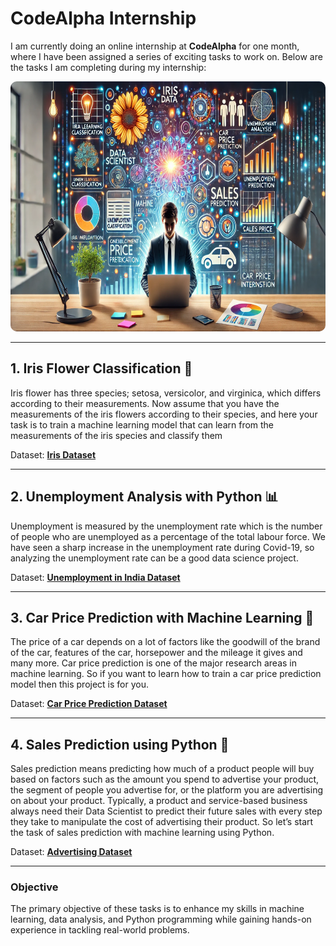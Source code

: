 # CodeAlpha Internship

I am currently doing an online internship at **CodeAlpha** for one month, where I have been assigned a series of exciting tasks to work on. Below are the tasks I am completing during my internship:

<div style="text-align: center;">
    <img src="img.png" alt="Unemplyment Banner" style="width: 100%; max-width: 700px; height:400px; border-radius: 10px;"/>
</div>

---

## 1. Iris Flower Classification 🌸

Iris flower has three species; setosa, versicolor, and virginica, which differs according to their
measurements. Now assume that you have the measurements of the iris flowers according to
their species, and here your task is to train a machine learning model that can learn from the
measurements of the iris species and classify them

Dataset: [**Iris Dataset**](https://www.kaggle.com/datasets/saurabh00007/iriscsv)

---

## 2. Unemployment Analysis with Python 📊

Unemployment is measured by the unemployment rate which is the number of people
who are unemployed as a percentage of the total labour force. We have seen a sharp
increase in the unemployment rate during Covid-19, so analyzing the unemployment rate
can be a good data science project.

Dataset: [**Unemployment in India Dataset**](https://www.kaggle.com/datasets/gokulrajkmv/unemployment-in-india)

---

## 3. Car Price Prediction with Machine Learning 🚗

The price of a car depends on a lot of factors like the goodwill of the brand of the car,
features of the car, horsepower and the mileage it gives and many more. Car price
prediction is one of the major research areas in machine learning. So if you want to learn
how to train a car price prediction model then this project is for you.

Dataset: [**Car Price Prediction Dataset**](https://www.kaggle.com/datasets/vijayaadithyanvg/car-price-predictionused-cars)

---

## 4. Sales Prediction using Python 💼

Sales prediction means predicting how much of a product people will buy based on factors
such as the amount you spend to advertise your product, the segment of people you
advertise for, or the platform you are advertising on about your product.
Typically, a product and service-based business always need their Data Scientist to predict
their future sales with every step they take to manipulate the cost of advertising their
product. So let’s start the task of sales prediction with machine learning using Python.

Dataset: [**Advertising Dataset**](https://www.kaggle.com/datasets/bumba5341/advertisingcsv)

---

### Objective

The primary objective of these tasks is to enhance my skills in machine learning, data analysis, and Python programming while gaining hands-on experience in tackling real-world problems.
